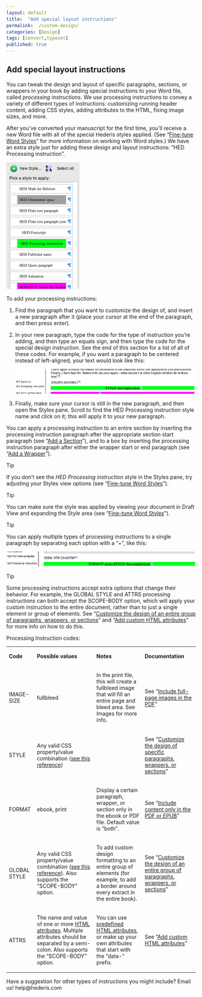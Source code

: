 ```yaml
---
layout: default
title:  "Add special layout instructions"
permalink:  /custom-design/
categories: [Design]
tags: [convert,typeset]
published: true
---
```


<section data-type="chapter" class="hsecchapter" data-hederis-type="hsecchapter" id="custom-design" data-pi-attrs="id: custom-design; data-tags: convert,typeset;" role="doc-chapter" data-tags="convert,typeset" data-author-name=" " data-book-title=" " title="Add special layout instructions"><h1 data-hederis-type="hblkchaptitle" class="hblkchaptitle" id="pY8Brseqq">Add special layout instructions</h1><p class="hblkp" data-hederis-type="hblkp" id="p6HNiDWTU">You can tweak the design and layout of specific paragraphs, sections, or wrappers in your book by adding special instructions to your Word file, called <em class="hspanem" data-hederis-type="hspanem" id="pNnxaErnf">processing instructions</em>. We use processing instructions to convey a variety of different types of instructions: customizing running header content, adding CSS styles, adding attributes to the HTML, fixing image sizes, and more.</p><p class="hblkp" data-hederis-type="hblkp" id="ph4Yv9W2F">After you&#8217;ve converted your manuscript for the first time, you&#8217;ll receive a new Word file with all of the special Hederis styles applied. (See &#8220;<a href="{% post_url 2020-08-25-13-WorkingwithMicrosoftWord %}" data-hederis-type="hspana" id="pBPejFDKq"><span class="Hyperlink" data-hederis-type="hspnspan" id="p9AMmUOi3">Fine-tune Word Styles</span></a>&#8221; for more information on working with Word styles.) We have an extra style just for adding these design and layout instructions: &#8220;HED Processing instruction&#8221;.</p><img data-hederis-type="hblkimg" class="hblkimg" id="p3oCxCpDC" src="/images/pi1.png" data-img-src="pi1.png"/><p class="hblkp" data-hederis-type="hblkp" id="ppNuxjtS6">To add your processing instructions:</p><ol class="hwprnumlist" data-hederis-type="hwprnumlist" id="pkqqaMbFr"><li class="hblkoli" data-hederis-type="hblkoli" id="lin1ClWLIA"><p class="hblkoli" data-hederis-type="hblklip" id="pPbIHpkuA">Find the paragraph that you want to customize the design of, and insert a new paragraph after it (place your cursor at the end of the paragraph, and then press enter).</p></li><li class="hblkoli" data-hederis-type="hblkoli" id="licGbysKiH"><p class="hblkoli" data-hederis-type="hblklip" id="pOqyHPWco">In your new paragraph, type the code for the type of instruction you&#8217;re adding, and then type an equals sign, and then type the code for the special design instruction. See the end of this section for a list of all of these codes. For example, if you want a paragraph to be centered instead of left-aligned, your text would look like this:</p><img data-hederis-type="hblkimg" class="hblkimg" id="pGsZU6YYZ" src="/images/pi2.png" data-img-src="pi2.png"/></li><li class="hblkoli" data-hederis-type="hblkoli" id="li3BtMfmKW"><p class="hblkoli" data-hederis-type="hblklip" id="pMP36WHh2">Finally, make sure your cursor is still in the new paragraph, and then open the Styles pane. Scroll to find the HED Processing instruction style name and click on it; this will apply it to your new paragraph.</p></li></ol><p class="hblkp" data-hederis-type="hblkp" id="p1vgH4lXi">You can apply a processing instruction to an entire section by inserting the processing instruction paragraph after the appropriate section start paragraph (see &#8220;<a href="{% post_url 2020-08-25-16-AddaSection %}" data-hederis-type="hspana" id="p14IwSIop"><span class="Hyperlink" data-hederis-type="hspnspan" id="pfIkSNeJD">Add a Section</span></a>&#8221;), and to a box by inserting the processing instruction paragraph after either the wrapper start or end paragraph (see &#8220;<a href="{% post_url 2020-08-25-15-AddaWrapper %}" data-hederis-type="hspana" id="pBoJIU8gs"><span class="Hyperlink" data-hederis-type="hspnspan" id="pmwmhsY7D">Add a Wrapper</span></a>&#8221;).</p><aside class="hwprbox box" data-hederis-type="hwprbox" id="pdGrN6TX8" data-type="sidebar"><p class="hblktype" data-hederis-type="hblktype" id="pyuk21EGQ">Tip</p><p class="hblkp" data-hederis-type="hblkp" id="pkpk5n3Jv">If you don&#8217;t see the <em class="hspanem" data-hederis-type="hspanem" id="pjs0nwrxt">HED Processing instruction</em> style in the Styles pane, try adjusting your Styles view options (see &#8220;<a href="{% post_url 2020-08-25-13-WorkingwithMicrosoftWord %}" data-hederis-type="hspana" id="pv9YDUaD0"><span class="Hyperlink" data-hederis-type="hspnspan" id="pXQtZDlGn">Fine-tune Word Styles</span></a>&#8221;).</p></aside><aside class="hwprbox box" data-hederis-type="hwprbox" id="peQiJN4lO" data-type="sidebar"><p class="hblktype" data-hederis-type="hblktype" id="pYeXBclxx">Tip</p><p class="hblkp" data-hederis-type="hblkp" id="pXgXs5ClA">You can make sure the style was applied by viewing your document in Draft View and expanding the Style area (see &#8220;<a href="{% post_url 2020-08-25-13-WorkingwithMicrosoftWord %}" data-hederis-type="hspana" id="pr3W2WjIA"><span class="Hyperlink" data-hederis-type="hspnspan" id="p6S8MjRXg">Fine-tune Word Styles</span></a>&#8221;).</p></aside><aside class="hwprbox box" data-hederis-type="hwprbox" id="pLhdQti58" data-type="sidebar"><p class="hblktype" data-hederis-type="hblktype" id="pcm9iXMeZ">Tip</p><p class="hblkp" data-hederis-type="hblkp" id="pf7PkvT9w">You can apply multiple types of processing instructions to a single paragraph by separating each option with a &#8220;+&#8221;, like this:</p><img data-hederis-type="hblkimg" class="hblkimg" id="pahdhtRMd" src="/images/pi3.png" data-img-src="pi3.png"/></aside><aside class="hwprbox box" data-hederis-type="hwprbox" id="pdjTjEOVm" data-type="sidebar"><p class="hblktype" data-hederis-type="hblktype" id="prtyxHmCR">Tip</p><p class="hblkp" data-hederis-type="hblkp" id="pXAXmiiHp">Some processing instructions accept extra options that change their behavior. For example, the GLOBAL STYLE and ATTRS processing instructions can both accept the SCOPE-BODY option, which will apply your custom instruction to the entire document, rather than to just a single element or group of elements. See &#8220;<a href="{% post_url 2020-08-25-39-Customizethedesignofanentiregroupofparagraphswrappersorsections %}" data-hederis-type="hspana" id="pYMF45kQy"><span class="Hyperlink" data-hederis-type="hspnspan" id="p9p3L9CSB">Customize the design of an entire group of paragraphs, wrappers, or sections</span></a>&#8221; and &#8220;<a href="{% post_url 2020-08-25-70-AddcustomHTMLattributes %}" data-hederis-type="hspana" id="pZqnvdFnc"><span class="Hyperlink" data-hederis-type="hspnspan" id="pLmU29ZKb">Add custom HTML attributes</span></a>&#8221; for more info on how to do this.</p></aside><p class="hblkp" data-hederis-type="hblkp" id="pxzXpFPhq">Processing Instruction codes:</p><table id="pBEMyAXm5" data-hederis-type="hwprtable" class="hwprtable"><tr data-hederis-type="hwprtr" class="hwprtr" id="p5piP6oh9"><td data-hederis-type="hwprtd" class="hwprtd" id="psoXfDejk"><p class="hblkp" data-hederis-type="hblkp" id="pQz3IeHLN"><strong class="hspanstrong" data-hederis-type="hspanstrong" id="pNJwYTTza">Code</strong></p></td><td data-hederis-type="hwprtd" class="hwprtd" id="pXnhKzBI9"><p class="hblkp" data-hederis-type="hblkp" id="pBLLcr53G"><strong class="hspanstrong" data-hederis-type="hspanstrong" id="pNYoQE6g5">Possible values</strong></p></td><td data-hederis-type="hwprtd" class="hwprtd" id="pNQ66Gdpk"><p class="hblkp" data-hederis-type="hblkp" id="pM6NijEQn"><strong class="hspanstrong" data-hederis-type="hspanstrong" id="pistDDf7W">Notes</strong></p></td><td data-hederis-type="hwprtd" class="hwprtd" id="pQvb5cM7p"><p class="hblkp" data-hederis-type="hblkp" id="praw6x9Ba"><strong class="hspanstrong" data-hederis-type="hspanstrong" id="pk7g82oU6">Documentation</strong></p></td></tr><tr data-hederis-type="hwprtr" class="hwprtr" id="pKThYgww9"><td data-hederis-type="hwprtd" class="hwprtd" id="payHCKUlY"><p class="hblkp" data-hederis-type="hblkp" id="pdgJ15Avx">IMAGE-SIZE</p></td><td data-hederis-type="hwprtd" class="hwprtd" id="pfzf4a1d3"><p class="hblkp" data-hederis-type="hblkp" id="pZGSIUjXR">fullbleed</p></td><td data-hederis-type="hwprtd" class="hwprtd" id="pNkqXCR4j"><p class="hblkp" data-hederis-type="hblkp" id="pfh32CeTm">In the print file, this will create a fullbleed image that will fill an entire page and bleed area. See Images for more info.</p></td><td data-hederis-type="hwprtd" class="hwprtd" id="pD1T4iiAT"><p class="hblkp" data-hederis-type="hblkp" id="pwlQ4Dk9M">See &#8220;<a href="{% post_url 2020-08-25-53-Includefull-pageimagesinthePDF %}" data-hederis-type="hspana" id="pNh0yeITa"><span class="Hyperlink" data-hederis-type="hspnspan" id="per4HJrnK">Include full-page images in the PDF</span></a>&#8221;</p></td></tr><tr data-hederis-type="hwprtr" class="hwprtr" id="pPhl41e89"><td data-hederis-type="hwprtd" class="hwprtd" id="pPnZhoj1Y"><p class="hblkp" data-hederis-type="hblkp" id="paHZzAlNW">STYLE</p></td><td data-hederis-type="hwprtd" class="hwprtd" id="pt8yEF4kq"><p class="hblkp" data-hederis-type="hblkp" id="poVuNFgW4">Any valid CSS property/value combination (<a href="https://developer.mozilla.org/en-US/docs/Web/CSS/Reference" data-hederis-type="hspana" id="pul7s6i6e"><span class="Hyperlink" data-hederis-type="hspnspan" id="pNnAtcfEZ">see this reference</span></a>)</p></td><td data-hederis-type="hwprtd" class="hwprtd" id="pDk6S7RO5"/><td data-hederis-type="hwprtd" class="hwprtd" id="pDuFuhYHO"><p class="hblkp" data-hederis-type="hblkp" id="ptuozcVDu">See &#8220;<a href="{% post_url 2020-08-25-38-Customizethedesignofspecificparagraphswrappersorsections %}" data-hederis-type="hspana" id="pdSlUflWD"><span class="Hyperlink" data-hederis-type="hspnspan" id="paxvYeCb4">Customize the design of specific paragraphs, wrappers, or sections</span></a>&#8221;</p></td></tr><tr data-hederis-type="hwprtr" class="hwprtr" id="p9bmRzmZR"><td data-hederis-type="hwprtd" class="hwprtd" id="pPiKtwrNl"><p class="hblkp" data-hederis-type="hblkp" id="p34X6casN">FORMAT</p></td><td data-hederis-type="hwprtd" class="hwprtd" id="ptJlzzKKA"><p class="hblkp" data-hederis-type="hblkp" id="pBisWUFM8">ebook, print</p></td><td data-hederis-type="hwprtd" class="hwprtd" id="plFEiUG9p"><p class="hblkp" data-hederis-type="hblkp" id="pF83PhoWo">Display a certain paragraph, wrapper, or section only in the ebook or PDF file. Default value is &#8220;both&#8221;.</p></td><td data-hederis-type="hwprtd" class="hwprtd" id="pjt1Fjavk"><p class="hblkp" data-hederis-type="hblkp" id="pPQDZfkNl">See &#8220;<a href="{% post_url 2020-08-25-20-IncludecontentonlyinthePDForEPUB %}" data-hederis-type="hspana" id="pC8EYZUN4"><span class="Hyperlink" data-hederis-type="hspnspan" id="ptDb25jDQ">Include content only in the PDF or EPUB</span></a>&#8221;</p></td></tr><tr data-hederis-type="hwprtr" class="hwprtr" id="p4Vts0FbP"><td data-hederis-type="hwprtd" class="hwprtd" id="pEXSlzn7W"><p class="hblkp" data-hederis-type="hblkp" id="pG5pmhriH">GLOBAL STYLE</p></td><td data-hederis-type="hwprtd" class="hwprtd" id="prfB8SmAE"><p class="hblkp" data-hederis-type="hblkp" id="p61htRQno">Any valid CSS property/value combination (<a href="https://developer.mozilla.org/en-US/docs/Web/CSS/Reference" data-hederis-type="hspana" id="pqfQSBclH"><span class="Hyperlink" data-hederis-type="hspnspan" id="pZUaWRrLG">see this reference</span></a>). Also supports the &#8220;SCOPE-BODY&#8221; option.</p></td><td data-hederis-type="hwprtd" class="hwprtd" id="pf6zo32Hb"><p class="hblkp" data-hederis-type="hblkp" id="prViMRsqJ">To add custom design formatting to an entire group of elements (for example, to add a border around every extract in the entire book).</p></td><td data-hederis-type="hwprtd" class="hwprtd" id="p0nNIsgYR"><p class="hblkp" data-hederis-type="hblkp" id="p6a7mDHjw">See &#8220;<a href="{% post_url 2020-08-25-39-Customizethedesignofanentiregroupofparagraphswrappersorsections %}" data-hederis-type="hspana" id="pXzbcQcEd"><span class="Hyperlink" data-hederis-type="hspnspan" id="piPW2f0wV">Customize the design of an entire group of paragraphs, wrappers, or sections</span></a>&#8221;</p></td></tr><tr data-hederis-type="hwprtr" class="hwprtr" id="pfkqzcuyh"><td data-hederis-type="hwprtd" class="hwprtd" id="pOrcMejao"><p class="hblkp" data-hederis-type="hblkp" id="puvPQ6AC5">ATTRS</p></td><td data-hederis-type="hwprtd" class="hwprtd" id="p9O5JDNbz"><p class="hblkp" data-hederis-type="hblkp" id="pLaDtLNbt">The name and value of one or more <a href="https://developer.mozilla.org/en-US/docs/Web/HTML/Attributes" data-hederis-type="hspana" id="pCLiD8mIf"><span class="Hyperlink" data-hederis-type="hspnspan" id="p0StwybwT">HTML attributes</span></a>. Multiple attributes should be separated by a semi-colon. Also supports the &#8220;SCOPE-BODY&#8221; option.</p></td><td data-hederis-type="hwprtd" class="hwprtd" id="pzgFVL8nF"><p class="hblkp" data-hederis-type="hblkp" id="p61z6rrfs">You can use <a href="https://developer.mozilla.org/en-US/docs/Web/HTML/Attributes" data-hederis-type="hspana" id="pZTneKnBL"><span class="Hyperlink" data-hederis-type="hspnspan" id="pBF668Cs7">predefined HTML attributes</span></a>, or make up your own attributes that start with the &#8220;data-&#8221; prefix.</p></td><td data-hederis-type="hwprtd" class="hwprtd" id="p5UcbWmcz"><p class="hblkp" data-hederis-type="hblkp" id="pbWmSe8v8">See &#8220;<a href="{% post_url 2020-08-25-70-AddcustomHTMLattributes %}" data-hederis-type="hspana" id="pzGTE2VJR"><span class="Hyperlink" data-hederis-type="hspnspan" id="p8LEo0G1z">Add custom HTML attributes</span></a>&#8221;</p></td></tr></table><p class="hblkp" data-hederis-type="hblkp" id="pt2envS5x">Have a suggestion for other types of instructions you might include? Email us! help@hederis.com</p></section>